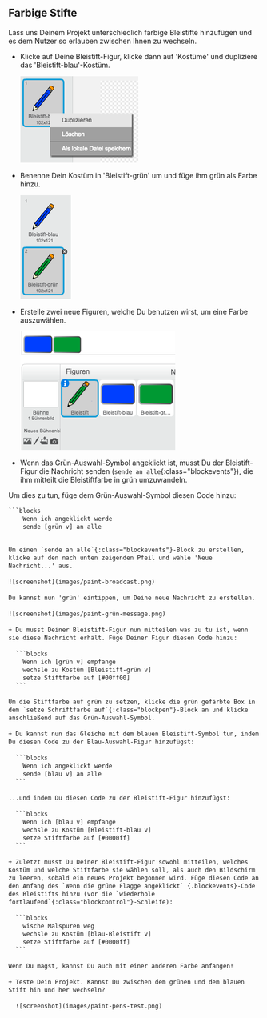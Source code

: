 ## Farbige Stifte

Lass uns Deinem Projekt unterschiedlich farbige Bleistifte hinzufügen und es dem Nutzer so erlauben zwischen Ihnen zu wechseln.

+ Klicke auf Deine Bleistift-Figur, klicke dann auf 'Kostüme' und dupliziere das 'Bleistift-blau'-Kostüm.

	![screenshot](images/paint-blue-duplicate.png)

+ Benenne Dein Kostüm in 'Bleistift-grün' um und füge ihm grün als Farbe hinzu.

	![screenshot](images/paint-pencil-green.png)

+ Erstelle zwei neue Figuren, welche Du benutzen wirst, um eine Farbe auszuwählen.

	![screenshot](images/paint-selectors.png)

+ Wenn das Grün-Auswahl-Symbol angeklickt ist, musst Du der Bleistift-Figur die Nachricht senden (`sende an alle`{:class="blockevents"}), die ihm mitteilt die Bleistiftfarbe in grün umzuwandeln.

Um dies zu tun, füge dem Grün-Auswahl-Symbol diesen Code hinzu:

	```blocks
        Wenn ich angeklickt werde
        sende [grün v] an alle
  ```

Um einen `sende an alle`{:class="blockevents"}-Block zu erstellen, klicke auf den nach unten zeigenden Pfeil und wähle 'Neue Nachricht...' aus.

![screenshot](images/paint-broadcast.png)

Du kannst nun 'grün' eintippen, um Deine neue Nachricht zu erstellen.

![screenshot](images/paint-grün-message.png)

+ Du musst Deiner Bleistift-Figur nun mitteilen was zu tu ist, wenn sie diese Nachricht erhält. Füge Deiner Figur diesen Code hinzu:

	```blocks
      Wenn ich [grün v] empfange
      wechsle zu Kostüm [Bleistift-grün v]
      setze Stiftfarbe auf [#00ff00]
	```

Um die Stiftfarbe auf grün zu setzen, klicke die grün gefärbte Box in dem `setze Schriftfarbe auf`{:class="blockpen"}-Block an und klicke anschließend auf das Grün-Auswahl-Symbol.

+ Du kannst nun das Gleiche mit dem blauen Bleistift-Symbol tun, indem Du diesen Code zu der Blau-Auswahl-Figur hinzufügst:

	```blocks
      Wenn ich angeklickt werde
      sende [blau v] an alle
	```

...und indem Du diesen Code zu der Bleistift-Figur hinzufügst:

	```blocks
      Wenn ich [blau v] empfange
      wechsle zu Kostüm [Bleistift-blau v]
      setze Stiftfarbe auf [#0000ff]
	```

+ Zuletzt musst Du Deiner Bleistift-Figur sowohl mitteilen, welches Kostüm und welche Stiftfarbe sie wählen soll, als auch den Bildschirm zu leeren, sobald ein neues Projekt begonnen wird. Füge diesen Code an den Anfang des `Wenn die grüne Flagge angeklickt` {.blockevents}-Code des Bleistifts hinzu (vor die `wiederhole fortlaufend`{:class="blockcontrol"}-Schleife):

	```blocks
      wische Malspuren weg
      wechsle zu Kostüm [blau-Bleistift v]
      setze Stiftfarbe auf [#0000ff]
	```

Wenn Du magst, kannst Du auch mit einer anderen Farbe anfangen!

+ Teste Dein Projekt. Kannst Du zwischen dem grünen und dem blauen Stift hin und her wechseln?

	![screenshot](images/paint-pens-test.png)



